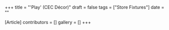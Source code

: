 +++
title = "'Play' (CEC Décor)"
draft = false
tags = ["Store Fixtures"]
date = ""

[Article]
contributors = []
gallery = []
+++